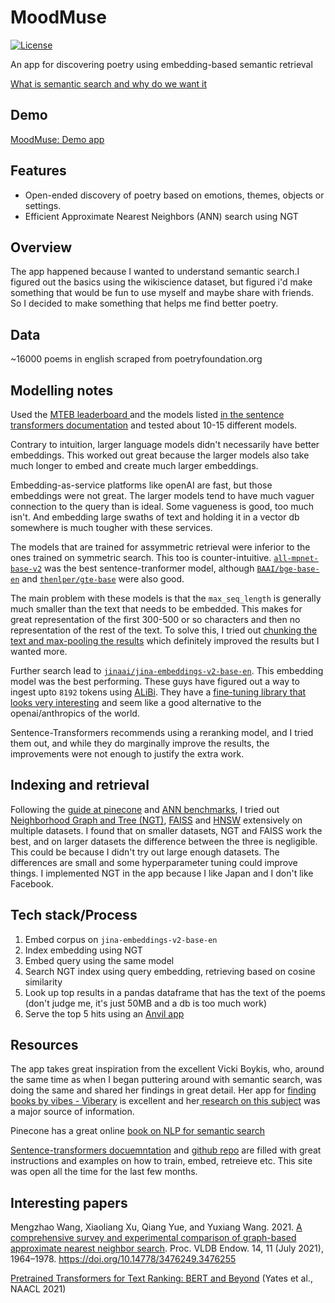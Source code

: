 # MoodMuse

[![License](https://img.shields.io/badge/License-BSD_2--Clause-orange.svg)](https://opensource.org/licenses/BSD-2-Clause)

An app for discovering poetry using embedding-based semantic retrieval


[What is semantic search and why do we want it](https://anandphilip.com/what-is-semantic-search-and-why-do-we-want-it/)
 
## Demo


[MoodMuse: Demo app](https://starry-eyed-geometry.anvil.app/)

## Features

- Open-ended discovery of poetry based on emotions, themes, objects or settings.
- Efficient Approximate Nearest Neighbors (ANN) search using NGT

## Overview

The app happened because I wanted to understand semantic search.I figured out the basics using the wikiscience dataset, but figured i'd make something that would be fun to use myself and maybe share with friends. So I decided to make something that helps me find better poetry.

## Data


~16000 poems in english scraped from poetryfoundation.org

## Modelling notes

Used the [MTEB leaderboard ](https://huggingface.co/spaces/mteb/leaderboard) and the models listed [in the sentence transformers documentation](https://www.sbert.net/docs/pretrained-models/msmarco-v3.html) and tested about 10-15 different models.

Contrary to intuition, larger language models didn't necessarily have better embeddings. This worked out great because the larger models also take much longer to embed and create much larger embeddings. 

Embedding-as-service platforms like openAI are fast, but those embeddings were not great. The larger models tend to have much vaguer connection to the query than is ideal. Some vagueness is good, too much isn't. And embedding large swaths of text and holding it in a vector db somewhere is much tougher with these services.

The models that are trained for assymmetric retrieval were inferior to the ones trained on symmetric search. This too is counter-intuitive. [`all-mpnet-base-v2`](https://huggingface.co/sentence-transformers/all-mpnet-base-v2) was the best sentence-tranformer model, although [`BAAI/bge-base-en`](https://huggingface.co/BAAI/bge-base-en) and [`thenlper/gte-base`](https://huggingface.co/thenlper/gte-base) were also good.

The main problem with these models is that the `max_seq_length` is generally much smaller than the text that needs to be embedded. This makes for great representation of the first 300-500 or so characters and then no representation of the rest of the text. To solve this, I tried out [chunking the text and max-pooling the results](https://github.com/simonw/llm-sentence-transformers/issues/8#issuecomment-1732618592) which definitely improved the results but I wanted more.

Further search lead to [`jinaai/jina-embeddings-v2-base-en`](https://huggingface.co/jinaai/jina-embeddings-v2-base-en). This embedding model was the best performing. These guys have figured out a way to ingest upto `8192` tokens using [ALiBi](https://arxiv.org/abs/2108.12409). They have a [fine-tuning library that looks very interesting](https://github.com/jina-ai/finetuner) and seem like a good alternative to the openai/anthropics of the world. 

Sentence-Transformers recommends using a reranking model, and I tried them out, and while they do marginally improve the results, the improvements were not enough to justify the extra work. 


## Indexing and retrieval

Following the [guide at pinecone](https://www.pinecone.io/learn/series/faiss/) and [ANN benchmarks](https://ann-benchmarks.com/), I tried out [Neighborhood Graph and Tree (NGT)](https://github.com/yahoojapan/NGT), [FAISS](https://github.com/facebookresearch/faiss) and [HNSW](https://github.com/nmslib/hnswlib) extensively on multiple datasets. I found that on smaller datasets, NGT and FAISS work the best, and on larger datasets the difference between the three is negligible. This could be because I didn't try out large enough datasets. The differences are small and some hyperparameter tuning could improve things. I implemented NGT in the app because I like Japan and I don't like Facebook. 

## Tech stack/Process


1. Embed corpus on `jina-embeddings-v2-base-en`
2. Index embedding using NGT
3. Embed query using the same model
4. Search NGT index using query embedding, retrieving based on cosine similarity
5. Look up top results in a pandas dataframe that has the text of the poems (don't judge me, it's just 50MB and a db is too much work)
6. Serve the top 5 hits using an [Anvil app](https://anvil.works/)


## Resources

The app takes great inspiration from the excellent Vicki Boykis, who, around the same time as when I began puttering around with semantic search, was doing the same and shared her findings in great detail. Her app for [finding books by vibes - Viberary](https://viberary.pizza/) is excellent and her[ research on this subject](https://github.com/veekaybee/viberary) was a major source of information. 

Pinecone has a great online [book on NLP for semantic search](https://www.pinecone.io/learn/series/nlp/) 

[Sentence-transformers docuemntation](https://www.sbert.net/) and [github repo](https://github.com/UKPLab/sentence-transformers/tree/master/examples) are filled with great instructions and examples on how to train, embed, retreieve etc. This site was open all the time for the last few months. 

## Interesting papers

Mengzhao Wang, Xiaoliang Xu, Qiang Yue, and Yuxiang Wang. 2021. [A comprehensive survey and experimental comparison of graph-based approximate nearest neighbor search](https://arxiv.org/abs/2101.12631). Proc. VLDB Endow. 14, 11 (July 2021), 1964–1978. https://doi.org/10.14778/3476249.3476255 

[Pretrained Transformers for Text Ranking: BERT and Beyond](https://aclanthology.org/2021.naacl-tutorials.1) (Yates et al., NAACL 2021)


